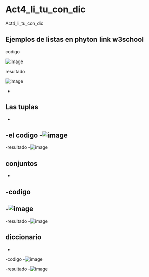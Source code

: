 # Act4_li_tu_con_dic
Act4_li_tu_con_dic
## Ejemplos de listas en phyton link w3school

codigo

![image](https://github.com/user-attachments/assets/2686831c-0c61-4578-8928-d8c353da29cb)

resultado

![image](https://github.com/user-attachments/assets/09203068-e125-4aa5-a643-8f8e9cdfc0bc)

-
## Las tuplas
-
-el codigo
-![image](https://github.com/user-attachments/assets/1132ed63-c1d5-4605-bd6d-19210a8287ff)
-
-resultado
-![image](https://github.com/user-attachments/assets/194670fd-c16f-4c5c-9c06-20df47530abd)

## conjuntos
-
-codigo
-
-![image](https://github.com/user-attachments/assets/218ee2e1-4843-4da7-9636-c3138be1343e)
-
-resultado
-![image](https://github.com/user-attachments/assets/da317a96-fff5-4c07-a980-074cca5a420d)

## diccionario
-
-codigo
-![image](https://github.com/user-attachments/assets/57398a38-b4e0-49d2-98bb-8ac4dbfd9d30)

-resultado
-![image](https://github.com/user-attachments/assets/88733843-208d-445a-ad26-3ee5b388a467)


